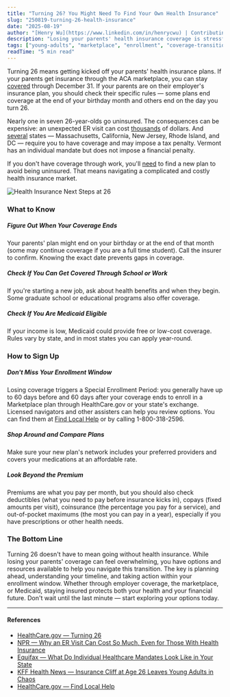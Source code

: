 ```yaml
---
title: "Turning 26? You Might Need To Find Your Own Health Insurance"
slug: "250819-turning-26-health-insurance"
date: "2025-08-19"
author: "[Henry Wu](https://www.linkedin.com/in/henrycwu) | Contributing Policy Analyst"
description: "Losing your parents' health insurance coverage is stressful. Here's what to know."
tags: ["young-adults", "marketplace", "enrollment", "coverage-transition"]
readTime: "5 min read"
---
```


Turning 26 means getting kicked off your parents' health insurance plans. If your parents get insurance through the ACA marketplace, you can stay [covered](https://www.healthcare.gov/turning-26/) through December 31. If your parents are on their employer's insurance plan, you should check their specific rules — some plans end coverage at the end of your birthday month and others end on the day you turn 26.

Nearly one in seven 26-year-olds go uninsured. The consequences can be expensive: an unexpected ER visit can cost [thousands](https://www.npr.org/2019/03/13/702975393/why-an-er-visit-can-cost-so-much-even-for-those-with-health-insurance) of dollars. And [several](https://workforce.equifax.com/all-blogs/-/post/what-do-individual-healthcare-mandates-look-like-in-your-state) states — Massachusetts, California, New Jersey, Rhode Island, and DC — require you to have coverage and may impose a tax penalty. Vermont has an individual mandate but does not impose a financial penalty.

If you don't have coverage through work, you'll [need](https://kffhealthnews.org/news/article/insurance-cliff-age-26-young-adults-chaos/) to find a new plan to avoid being uninsured. That means navigating a complicated and costly health insurance market.

![Health Insurance Next Steps at 26](/static/images/26-health-insurance2.png)

### What to Know

##### Figure Out When Your Coverage Ends
Your parents' plan might end on your birthday or at the end of that month (some may continue coverage if you are a full time student). Call the insurer to confirm. Knowing the exact date prevents gaps in coverage.

##### Check If You Can Get Covered Through School or Work
If you're starting a new job, ask about health benefits and when they begin. Some graduate school or educational programs also offer coverage.

##### Check If You Are Medicaid Eligible
If your income is low, Medicaid could provide free or low-cost coverage. Rules vary by state, and in most states you can apply year-round.

### How to Sign Up

##### Don't Miss Your Enrollment Window
Losing coverage triggers a Special Enrollment Period: you generally have up to 60 days before and 60 days after your coverage ends to enroll in a Marketplace plan through HealthCare.gov or your state's exchange. Licensed navigators and other assisters can help you review options. You can find them at [Find Local Help](https://localhelp.healthcare.gov) or by calling 1-800-318-2596.

##### Shop Around and Compare Plans
Make sure your new plan's network includes your preferred providers and covers your medications at an affordable rate.

##### Look Beyond the Premium
Premiums are what you pay per month, but you should also check deductibles (what you need to pay before insurance kicks in), copays (fixed amounts per visit), coinsurance (the percentage you pay for a service), and out-of-pocket maximums (the most you can pay in a year), especially if you have prescriptions or other health needs.

### The Bottom Line

Turning 26 doesn't have to mean going without health insurance. While losing your parents' coverage can feel overwhelming, you have options and resources available to help you navigate this transition. The key is planning ahead, understanding your timeline, and taking action within your enrollment window. Whether through employer coverage, the marketplace, or Medicaid, staying insured protects both your health and your financial future. Don't wait until the last minute — start exploring your options today.

---

#### References

- [HealthCare.gov — Turning 26](https://www.healthcare.gov/turning-26/)
- [NPR — Why an ER Visit Can Cost So Much, Even for Those With Health Insurance](https://www.npr.org/2019/03/13/702975393/why-an-er-visit-can-cost-so-much-even-for-those-with-health-insurance)
- [Equifax — What Do Individual Healthcare Mandates Look Like in Your State](https://workforce.equifax.com/all-blogs/-/post/what-do-individual-healthcare-mandates-look-like-in-your-state)
- [KFF Health News — Insurance Cliff at Age 26 Leaves Young Adults in Chaos](https://kffhealthnews.org/news/article/insurance-cliff-age-26-young-adults-chaos/)
- [HealthCare.gov — Find Local Help](https://localhelp.healthcare.gov)
